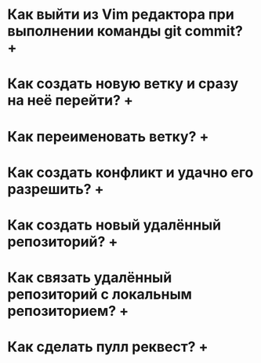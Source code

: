 # Как выйти из Vim редактора при выполнении команды git commit? +

# Как создать новую ветку и сразу на неё перейти? +

# Как переименовать ветку? +

# Как создать конфликт и удачно его разрешить? +

# Как создать новый удалённый репозиторий? +

# Как связать удалённый репозиторий с локальным репозиторием? +

# Как сделать пулл реквест? +